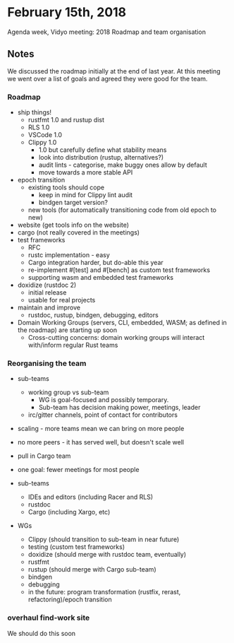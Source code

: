 # February 15th, 2018

Agenda week, Vidyo meeting: 2018 Roadmap and team organisation

## Notes

We discussed the roadmap initially at the end of last year. At this meeting we
went over a list of goals and agreed they were good for the team.


### Roadmap

* ship things!
  - rustfmt 1.0 and rustup dist
  - RLS 1.0
  - VSCode 1.0
  - Clippy 1.0
    * 1.0 but carefully define what stability means
    * look into distribution (rustup, alternatives?)
    * audit lints - categorise, make buggy ones allow by default
    * move towards a more stable API
* epoch transition
  - existing tools should cope
    * keep in mind for Clippy lint audit
    * bindgen target version?
  - new tools (for automatically transitioning code from old epoch to new)
* website (get tools info on the website)
* cargo (not really covered in the meetings)
* test frameworks
  - RFC
  - rustc implementation - easy
  - Cargo integration harder, but do-able this year
  - re-implement #[test] and #[bench] as custom test frameworks
  - supporting wasm and embedded test frameworks
* doxidize (rustdoc 2)
  - initial release
  - usable for real projects
* maintain and improve
  - rustdoc, rustup, bindgen, debugging, editors
* Domain Working Groups (servers, CLI, embedded, WASM; as defined in the roadmap) are starting up soon
  - Cross-cutting concerns: domain working groups will interact with/inform regular Rust teams


### Reorganising the team

* sub-teams
  - working group vs sub-team
    * WG is goal-focused and possibly temporary.
    * Sub-team has decision making power, meetings, leader
  - irc/gitter channels, point of contact for contributors
* scaling - more teams mean we can bring on more people
* no more peers - it has served well, but doesn't scale well
* pull in Cargo team
* one goal: fewer meetings for most people

* sub-teams
  - IDEs and editors (including Racer and RLS)
  - rustdoc
  - Cargo (including Xargo, etc)
* WGs
  - Clippy (should transition to sub-team in near future)
  - testing (custom test frameworks)
  - doxidize (should merge with rustdoc team, eventually)
  - rustfmt
  - rustup (should merge with Cargo sub-team)
  - bindgen
  - debugging
  - in the future: program transformation (rustfix, rerast, refactoring)/epoch transition

### overhaul find-work site

We should do this soon

